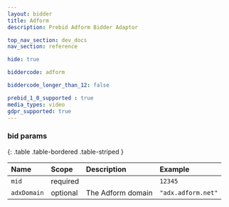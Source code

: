 ```yaml
---
layout: bidder
title: Adform
description: Prebid Adform Bidder Adaptor 

top_nav_section: dev_docs
nav_section: reference

hide: true

biddercode: adform

biddercode_longer_than_12: false

prebid_1_0_supported : true
media_types: video
gdpr_supported: true
---
```



### bid params

{: .table .table-bordered .table-striped }

| Name | Scope | Description | Example |
| :--- | :---- | :---------- | :------ |
| `mid` | required | | `12345` |
| `adxDomain` | optional | The Adform domain | `"adx.adform.net"` |
